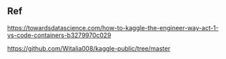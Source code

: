 ## Ref
https://towardsdatascience.com/how-to-kaggle-the-engineer-way-act-1-vs-code-containers-b3279970c029


https://github.com/Witalia008/kaggle-public/tree/master